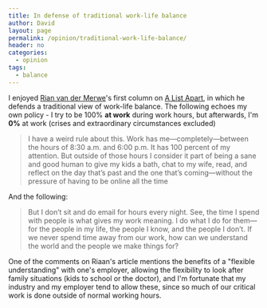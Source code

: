 ```yaml
---
title: In defense of traditional work-life balance
author: David
layout: page
permalink: /opinion/traditional-work-life-balance/
header: no
categories:
  - opinion
tags:
  - balance
---
```

I enjoyed [Rian van der Merwe][1]'s first column on [A List Apart][2], in which he defends a traditional view of work-life balance. The following echoes my own policy - I try to be 100% **at work** during work hours, but afterwards, I'm **0%** at work (crises and extraordinary circumstances excluded)

> I have a weird rule about this. Work has me—completely—between the hours of 8:30 a.m. and 6:00 p.m. It has 100 percent of my attention. But outside of those hours I consider it part of being a sane and good human to give my kids a bath, chat to my wife, read, and reflect on the day that’s past and the one that’s coming—without the pressure of having to be online all the time

And the following:

> But I don’t sit and do email for hours every night. See, the time I spend with people is what gives my work meaning. I do what I do for them—for the people in my life, the people I know, and the people I don’t. If we never spend time away from our work, how can we understand the world and the people we make things for?

One of the comments on Riaan's article mentions the benefits of a "flexible understanding" with one's employer, allowing the flexibility to look after family situations (kids to school or the doctor), and I'm fortunate that my industry and my employer tend to allow these, since so much of our critical work is done outside of normal working hours.

 [1]: https://twitter.com/rianvdm
 [2]: http://alistapart.com/column/work-life-imbalance
